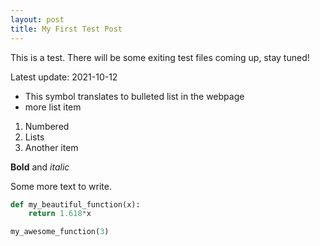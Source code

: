 ```yaml
---
layout: post
title: My First Test Post
---
```


This is a test. There will be some exiting test files coming up, stay tuned!

Latest update: 2021-10-12

- This symbol translates to bulleted list in the webpage
- more list item

1. Numbered
2. Lists
3. Another item

**Bold** and *italic*

Some more text to write. 

```python
def my_beautiful_function(x):
	return 1.618*x

my_awesome_function(3)
```